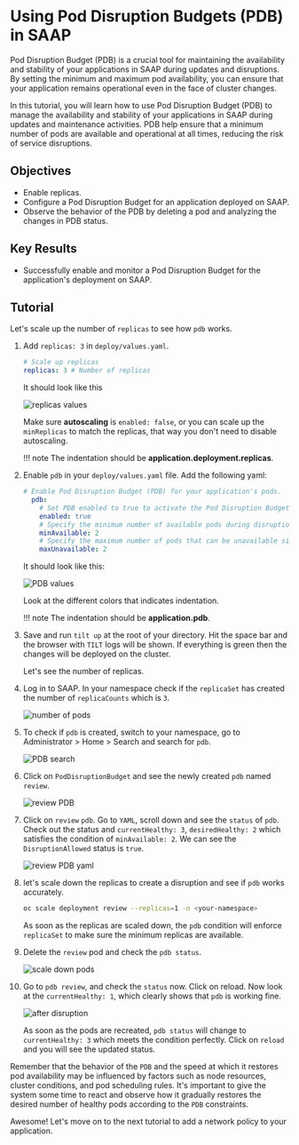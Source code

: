 # Using Pod Disruption Budgets (PDB) in SAAP

Pod Disruption Budget (PDB) is a crucial tool for maintaining the availability and stability of your applications in SAAP during updates and disruptions. By setting the minimum and maximum pod availability, you can ensure that your application remains operational even in the face of cluster changes.

In this tutorial, you will learn how to use Pod Disruption Budget (PDB) to manage the availability and stability of your applications in SAAP during updates and maintenance activities. PDB help ensure that a minimum number of pods are available and operational at all times, reducing the risk of service disruptions.

## Objectives

- Enable replicas.
- Configure a Pod Disruption Budget for an application deployed on SAAP.
- Observe the behavior of the PDB by deleting a pod and analyzing the changes in PDB status.

## Key Results

- Successfully enable and monitor a Pod Disruption Budget for the application's deployment on SAAP.

## Tutorial

Let's scale up the number of `replicas` to see how `pdb` works.

1. Add `replicas: 3` in `deploy/values.yaml`.

    ```yaml
    # Scale up replicas
    replicas: 3 # Number of replicas
    ```

    It should look like this

    ![replicas values](images/replicas-values.png)

    Make sure **autoscaling** is `enabled: false`, or you can scale up the `minReplicas` to match the replicas, that way you don't need to disable autoscaling.

    !!! note
        The indentation should be **application.deployment.replicas**.

1. Enable `pdb` in your `deploy/values.yaml` file. Add the following yaml:

    ```yaml
    # Enable Pod Disruption Budget (PDB) for your application's pods.
      pdb:
        # Set PDB enabled to true to activate the Pod Disruption Budget.
        enabled: true
        # Specify the minimum number of available pods during disruptions. In this case, ensure at least 1 pod is available at all times.
        minAvailable: 2
        # Specify the maximum number of pods that can be unavailable simultaneously during disruptions
        maxUnavailable: 2
    ```

    It should look like this:

    ![PDB values](images/pdb-values.png)

    Look at the different colors that indicates indentation.

    !!! note
        The indentation should be **application.pdb**.

1. Save and run `tilt up` at the root of your directory. Hit the space bar and the browser with `TILT` logs will be shown. If everything is green then the changes will be deployed on the cluster.

    Let's see the number of replicas.

1. Log in to SAAP. In your namespace check if the `replicaSet` has created the number of `replicaCounts` which is `3`.

    ![number of pods](images/number-of-pods.png)

1. To check if `pdb` is created, switch to your namespace, go to Administrator > Home > Search and search for `pdb`.

    ![PDB search](images/search-pdb.png)

1. Click on `PodDisruptionBudget` and see the newly created `pdb` named `review`.

    ![review PDB](images/review-pdb.png)

1. Click on `review` `pdb`. Go to `YAML`, scroll down and see the `status` of `pdb`. Check out the status and `currentHealthy: 3`, `desiredHealthy: 2` which satisfies the condition of `minAvailable: 2`. We can see the `DisruptionAllowed` status is `true`.

    ![review PDB yaml](images/review-pdb-yaml.png)

1. let's scale down the replicas to create a disruption and see if `pdb` works accurately.

    ```sh
    oc scale deployment review --replicas=1 -n <your-namespace>
    ```

    As soon as the replicas are scaled down, the `pdb` condition will enforce `replicaSet` to make sure the minimum replicas are available.

1. Delete the `review` pod and check the `pdb status`.

    ![scale down pods](images/scale-down.png)

1. Go to `pdb review`, and check the `status` now. Click on reload. Now look at the `currentHealthy: 1`, which clearly shows that `pdb` is working fine.

    ![after disruption](images/after-disruption.png)

    As soon as the pods are recreated, `pdb status` will change to `currentHealthy: 3` which meets the condition perfectly. Click on `reload` and you will see the updated status.

Remember that the behavior of the `PDB` and the speed at which it restores pod availability may be influenced by factors such as node resources, cluster conditions, and pod scheduling rules. It's important to give the system some time to react and observe how it gradually restores the desired number of healthy pods according to the `PDB` constraints.

Awesome! Let's move on to the next tutorial to add a network policy to your application.

